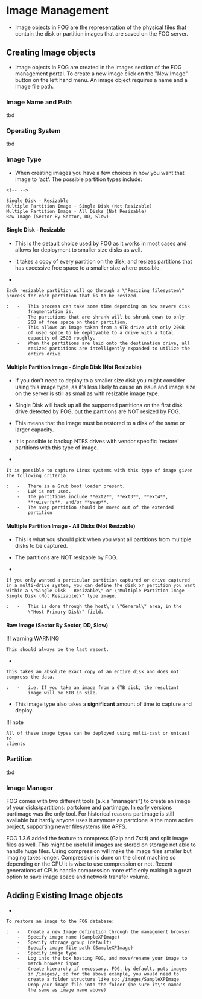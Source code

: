 # Image Management

-   Image objects in FOG are the representation of the physical files
    that contain the disk or partition images that are saved on the FOG
    server.

## Creating Image objects

-   Image objects in FOG are created in the Images section of the FOG
    management portal. To create a new image click on the \"New Image\"
    button on the left hand menu. An image object requires a name and a
    image file path.

### Image Name and Path

tbd

### Operating System

tbd

### Image Type

-   When creating images you have a few choices in how you want that
    image to \'act\'. The possible partition types include:

```{=html}
<!-- -->
```
    Single Disk - Resizable
    Multiple Partition Image - Single Disk (Not Resizable)
    Multiple Partition Image - All Disks (Not Resizable)
    Raw Image (Sector By Sector, DD, Slow)

#### Single Disk - Resizable

-   This is the detault choice used by FOG as it works in most cases and
    allows for deployment to smaller size disks as well.

-   It takes a copy of every partition on the disk, and resizes
    partitions that has excessive free space to a smaller size where
    possible.

-   

    Each resizable partition will go through a \"Resizing filesystem\" process for each partition that is to be resized.

    :   -   This process can take some time depending on how severe disk
            fragmentation is.
        -   The partitions that are shrank will be shrunk down to only
            2GB of free space on their partition.
        -   This allows an image taken from a 6TB drive with only 20GB
            of used space to be deployable to a drive with a total
            capacity of 25GB roughly.
        -   When the partitions are laid onto the destination drive, all
            resized partitions are intelligently expanded to utilize the
            entire drive.

#### Multiple Partition Image - Single Disk (Not Resizable)

-   If you don\'t need to deploy to a smaller size disk you might
    consider using this image type, as it\'s less likely to cause an
    issue and image size on the server is still as small as with
    resizable image type.

-   Single Disk will back up all the supported partitions on the first
    disk drive detected by FOG, but the partitions are NOT resized by
    FOG.

-   This means that the image must be restored to a disk of the same or
    larger capacity.

-   It is possible to backup NTFS drives with vendor specific
    \'restore\' partitions with this type of image.

-   

    It is possible to capture Linux systems with this type of image given the following criteria

    :   -   There is a Grub boot loader present.
        -   LVM is not used.
        -   The partitions include **ext2**, **ext3**, **ext4**,
            **reiserfs**, and/or **swap**.
        -   The swap partition should be moved out of the extended
            partition

#### Multiple Partition Image - All Disks (Not Resizable)

-   This is what you should pick when you want all partitions from
    multiple disks to be captured.

-   The partitions are NOT resizable by FOG.

-   

    If you only wanted a particular partition captured or drive captured in a multi-drive system, you can define the disk or partition you want within a \"Single Disk - Resizable\" or \"Multiple Partition Image - Single Disk (Not Resizable)\" type image.

    :   -   This is done through the host\'s \"General\" area, in the
            \"Host Primary Disk\" field.

#### Raw Image (Sector By Sector, DD, Slow)

!!! warning WARNING

	This should always be the last resort.


-   

    This takes an absolute exact copy of an entire disk and does not compress the data.

    :   -   i.e. If you take an image from a 6TB disk, the resultant
            image will be 6TB in size.

-   This image type also takes a **significant** amount of time to
    capture and deploy.

!!! note

    All of these image types can be deployed using multi-cast or unicast to
    clients


### Partition

tbd

### Image Manager

FOG comes with two different tools (a.k.a \"managers\") to create an
image of your disks/partitions: partclone and partimage. In early
versions partimage was the only tool. For historical reasons partimage
is still available but hardly anyone uses it anymore as partclone is the
more active project, supporting newer filesystems like APFS.

FOG 1.3.6 added the feature to compress (Gzip and Zstd) and split image
files as well. This might be useful if images are stored on storage not
able to handle huge files. Using compression will make the image files
smaller but imaging takes longer. Compression is done on the client
machine so depending on the CPU it is wise to use compression or not.
Recent generations of CPUs handle compression more efficienly making it
a great option to save image space and network transfer volume.

## Adding Existing Image objects

-   

    To restore an image to the FOG database:

    :   -   Create a new Image definition through the management browser
        -   Specify image name (SampleXPImage)
        -   Specify storage group (default)
        -   Specify image file path (SampleXPImage)
        -   Specify image type
        -   Log into the box hosting FOG, and move/rename your image to
            match browser input
        -   Create hierarchy if necessary. FOG, by default, puts images
            in /images/, so for the above example, you would need to
            create a folder structure like so: /images/SampleXPImage
        -   Drop your image file into the folder (be sure it\'s named
            the same as image name above)
